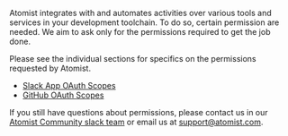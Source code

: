 Atomist integrates with and automates activities over various tools and services in your development toolchain. To do so, certain permission are needed. We aim to ask only for the permissions required to get the job done.

Please see the individual sections for specifics on the permissions requested by Atomist.

* [Slack App OAuth Scopes](slack.md)
* [GitHub OAuth Scopes](github.md)

If you still have questions about permissions, please contact us in our [Atomist Community slack team](https://join.atomist.com) or email us at support@atomist.com.
